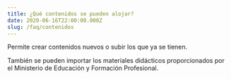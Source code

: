 ```yaml
---
title: ¿Qué contenidos se pueden alojar?
date: 2020-06-16T22:00:00.000Z
slug: /faq/contenidos
---
```


Permite crear contenidos nuevos o subir los que ya se tienen. 

También se pueden importar los materiales didácticos proporcionados por el Ministerio de Educación y Formación Profesional.
